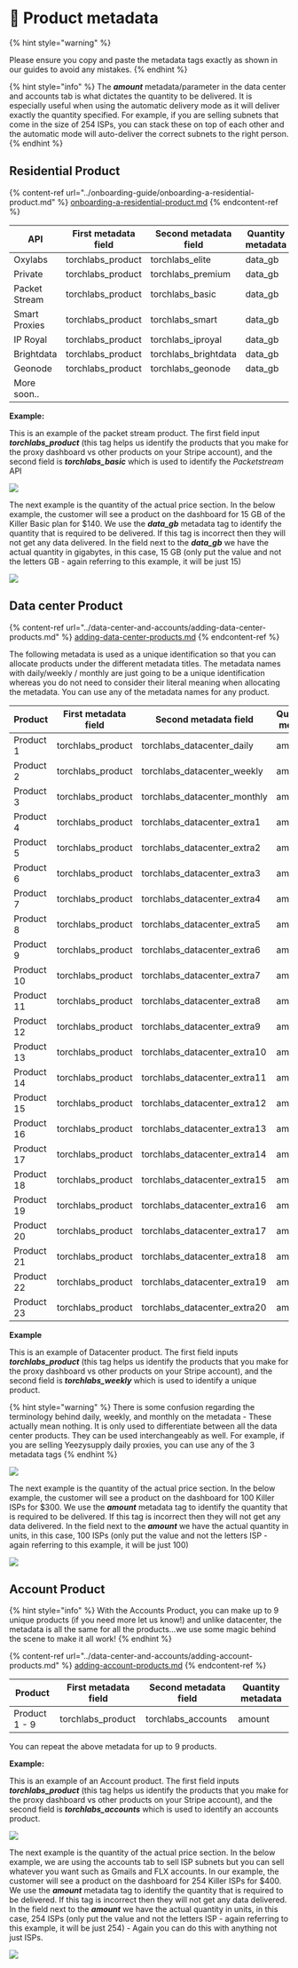 # 📎 Product metadata

{% hint style="warning" %}


Please ensure you copy and paste the metadata tags exactly as shown in our guides to avoid any mistakes.
{% endhint %}

{% hint style="info" %}
The _**amount**_ metadata/parameter in the data center and accounts tab is what dictates the quantity to be delivered. It is especially useful when using the automatic delivery mode as it will deliver exactly the quantity specified. For example, if you are selling subnets that come in the size of 254 ISPs, you can stack these on top of each other and the automatic mode will auto-deliver the correct subnets to the right person.
{% endhint %}

## Residential Product&#x20;

{% content-ref url="../onboarding-guide/onboarding-a-residential-product.md" %}
[onboarding-a-residential-product.md](../onboarding-guide/onboarding-a-residential-product.md)
{% endcontent-ref %}

| API           | First metadata field | Second metadata field | Quantity metadata |
| ------------- | -------------------- | --------------------- | ----------------- |
| Oxylabs       | torchlabs\_product   | torchlabs\_elite      | data\_gb          |
| Private       | torchlabs\_product   | torchlabs\_premium    | data\_gb          |
| Packet Stream | torchlabs\_product   | torchlabs\_basic      | data\_gb          |
| Smart Proxies | torchlabs\_product   | torchlabs\_smart      | data\_gb          |
| IP Royal      | torchlabs\_product   | torchlabs\_iproyal    | data\_gb          |
| Brightdata    | torchlabs\_product   | torchlabs\_brightdata | data\_gb          |
| Geonode       | torchlabs\_product   | torchlabs\_geonode    | data\_gb          |
| More soon..   |                      |                       |                   |

**Example:**

This is an example of the packet stream product. The first field input _**torchlabs\_product**_ (this tag helps us identify the products that you make for the proxy dashboard vs other products on your Stripe account), and the second field is _**torchlabs\_basic**_ which is used to identify the _Packetstream_ API

![](<../.gitbook/assets/Screen Shot 2022-03-23 at 10.51.23 PM.png>)

The next example is the quantity of the actual price section. In the below example, the customer will see a product on the dashboard for 15 GB of the Killer Basic plan for $140. We use the _**data\_gb**_ metadata tag to identify the quantity that is required to be delivered. If this tag is incorrect then they will not get any data delivered. In the field next to the _**data\_gb**_ we have the actual quantity in gigabytes, in this case, 15 GB (only put the value and not the letters GB - again referring to this example, it will be just 15)

![](<../.gitbook/assets/Screen Shot 2022-03-23 at 11.01.07 PM.png>)

## Data center Product

{% content-ref url="../data-center-and-accounts/adding-data-center-products.md" %}
[adding-data-center-products.md](../data-center-and-accounts/adding-data-center-products.md)
{% endcontent-ref %}

The following metadata is used as a unique identification so that you can allocate products under the different metadata titles. The metadata names with daily/weekly / monthly are just going to be a unique identification whereas you do not need to consider their literal meaning when allocating the metadata. You can use any of the metadata names for any product.

| Product    | First metadata field | Second metadata field          | Quantity metada |
| ---------- | -------------------- | ------------------------------ | --------------- |
| Product 1  | torchlabs\_product   | torchlabs\_datacenter\_daily   | amount          |
| Product 2  | torchlabs\_product   | torchlabs\_datacenter\_weekly  | amount          |
| Product 3  | torchlabs\_product   | torchlabs\_datacenter\_monthly | amount          |
| Product 4  | torchlabs\_product   | torchlabs\_datacenter\_extra1  | amount          |
| Product 5  | torchlabs\_product   | torchlabs\_datacenter\_extra2  | amount          |
| Product 6  | torchlabs\_product   | torchlabs\_datacenter\_extra3  | amount          |
| Product 7  | torchlabs\_product   | torchlabs\_datacenter\_extra4  | amount          |
| Product 8  | torchlabs\_product   | torchlabs\_datacenter\_extra5  | amount          |
| Product 9  | torchlabs\_product   | torchlabs\_datacenter\_extra6  | amount          |
| Product 10 | torchlabs\_product   | torchlabs\_datacenter\_extra7  | amount          |
| Product 11 | torchlabs\_product   | torchlabs\_datacenter\_extra8  | amount          |
| Product 12 | torchlabs\_product   | torchlabs\_datacenter\_extra9  | amount          |
| Product 13 | torchlabs\_product   | torchlabs\_datacenter\_extra10 | amount          |
| Product 14 | torchlabs\_product   | torchlabs\_datacenter\_extra11 | amount          |
| Product 15 | torchlabs\_product   | torchlabs\_datacenter\_extra12 | amount          |
| Product 16 | torchlabs\_product   | torchlabs\_datacenter\_extra13 | amount          |
| Product 17 | torchlabs\_product   | torchlabs\_datacenter\_extra14 | amount          |
| Product 18 | torchlabs\_product   | torchlabs\_datacenter\_extra15 | amount          |
| Product 19 | torchlabs\_product   | torchlabs\_datacenter\_extra16 | amount          |
| Product 20 | torchlabs\_product   | torchlabs\_datacenter\_extra17 | amount          |
| Product 21 | torchlabs\_product   | torchlabs\_datacenter\_extra18 | amount          |
| Product 22 | torchlabs\_product   | torchlabs\_datacenter\_extra19 | amount          |
| Product 23 | torchlabs\_product   | torchlabs\_datacenter\_extra20 | amount          |

**Example**

This is an example of Datacenter product. The first field inputs _**torchlabs\_product**_ (this tag helps us identify the products that you make for the proxy dashboard vs other products on your Stripe account), and the second field is _**torchlabs\_weekly**_ which is used to identify a unique product.

{% hint style="warning" %}
There is some confusion regarding the terminology behind daily, weekly, and monthly on the metadata -  These actually mean nothing. It is only used to differentiate between all the data center products. They can be used interchangeably as well. For example, if you are selling Yeezysupply daily proxies, you can use any of the 3 metadata tags&#x20;
{% endhint %}

![](<../.gitbook/assets/Screen Shot 2022-03-23 at 11.01.57 PM (1).png>)

The next example is the quantity of the actual price section. In the below example, the customer will see a product on the dashboard for 100 Killer ISPs for $300. We use the _**amount**_ metadata tag to identify the quantity that is required to be delivered. If this tag is incorrect then they will not get any data delivered. In the field next to the _**amount**_ we have the actual quantity in units, in this case, 100 ISPs (only put the value and not the letters ISP - again referring to this example, it will be just 100)

![](<../.gitbook/assets/Screen Shot 2022-03-23 at 11.05.49 PM.png>)

## Account Product

{% hint style="info" %}
With the Accounts Product, you can make up to 9 unique products (if you need more let us know!) and unlike datacenter, the metadata is all the same for all the products...we use some magic behind the scene to make it all work!
{% endhint %}

{% content-ref url="../data-center-and-accounts/adding-account-products.md" %}
[adding-account-products.md](../data-center-and-accounts/adding-account-products.md)
{% endcontent-ref %}

| Product       | First metadata field | Second metadata field | Quantity metadata |
| ------------- | -------------------- | --------------------- | ----------------- |
| Product 1 - 9 | torchlabs\_product   | torchlabs\_accounts   | amount            |

You can repeat the above metadata for up to 9 products.

**Example:**

This is an example of an Account product. The first field inputs _**torchlabs\_product**_ (this tag helps us identify the products that you make for the proxy dashboard vs other products on your Stripe account), and the second field is _**torchlabs\_accounts**_ which is used to identify an accounts product.

![](<../.gitbook/assets/Screen Shot 2022-03-23 at 11.27.43 PM.png>)

The next example is the quantity of the actual price section. In the below example, we are using the accounts tab to sell ISP subnets but you can sell whatever you want such as Gmails and FLX accounts.  In our example, the customer will see a product on the dashboard for 254 Killer ISPs for $400. We use the _**amount**_ metadata tag to identify the quantity that is required to be delivered. If this tag is incorrect then they will not get any data delivered. In the field next to the _**amount**_ we have the actual quantity in units, in this case, 254 ISPs (only put the value and not the letters ISP - again referring to this example, it will be just 254) -  Again you can do this with anything not just ISPs.

![](<../.gitbook/assets/Screen Shot 2022-03-23 at 11.27.53 PM.png>)
